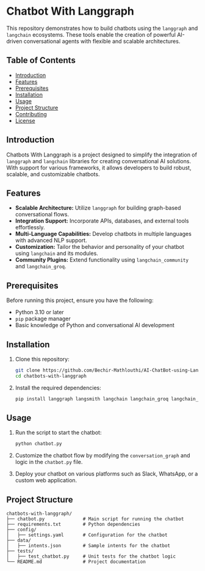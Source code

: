 # Chatbot With Langgraph

This repository demonstrates how to build chatbots using the `langgraph` and `langchain` ecosystems. These tools enable the creation of powerful AI-driven conversational agents with flexible and scalable architectures.

## Table of Contents

- [Introduction](#introduction)
- [Features](#features)
- [Prerequisites](#prerequisites)
- [Installation](#installation)
- [Usage](#usage)
- [Project Structure](#project-structure)
- [Contributing](#contributing)
- [License](#license)

## Introduction

Chatbots With Langgraph is a project designed to simplify the integration of `langgraph` and `langchain` libraries for creating conversational AI solutions. With support for various frameworks, it allows developers to build robust, scalable, and customizable chatbots.

## Features

- **Scalable Architecture:** Utilize `langgraph` for building graph-based conversational flows.
- **Integration Support:** Incorporate APIs, databases, and external tools effortlessly.
- **Multi-Language Capabilities:** Develop chatbots in multiple languages with advanced NLP support.
- **Customization:** Tailor the behavior and personality of your chatbot using `langchain` and its modules.
- **Community Plugins:** Extend functionality using `langchain_community` and `langchain_groq`.

## Prerequisites

Before running this project, ensure you have the following:

- Python 3.10 or later
- `pip` package manager
- Basic knowledge of Python and conversational AI development

## Installation

1. Clone this repository:

    ```bash
    git clone https://github.com/Bechir-Mathlouthi/AI-ChatBot-using-LangGraph.git
    cd chatbots-with-langgraph
    ```

2. Install the required dependencies:

    ```bash
    pip install langgraph langsmith langchain langchain_groq langchain_community
    ```

## Usage

1. Run the script to start the chatbot:

    ```bash
    python chatbot.py
    ```

2. Customize the chatbot flow by modifying the `conversation_graph` and logic in the `chatbot.py` file.

3. Deploy your chatbot on various platforms such as Slack, WhatsApp, or a custom web application.

## Project Structure

```plaintext
chatbots-with-langgraph/
├── chatbot.py              # Main script for running the chatbot
├── requirements.txt        # Python dependencies
├── config/
│   ├── settings.yaml       # Configuration for the chatbot
├── data/
│   ├── intents.json        # Sample intents for the chatbot
├── tests/
│   ├── test_chatbot.py     # Unit tests for the chatbot logic
└── README.md               # Project documentation
